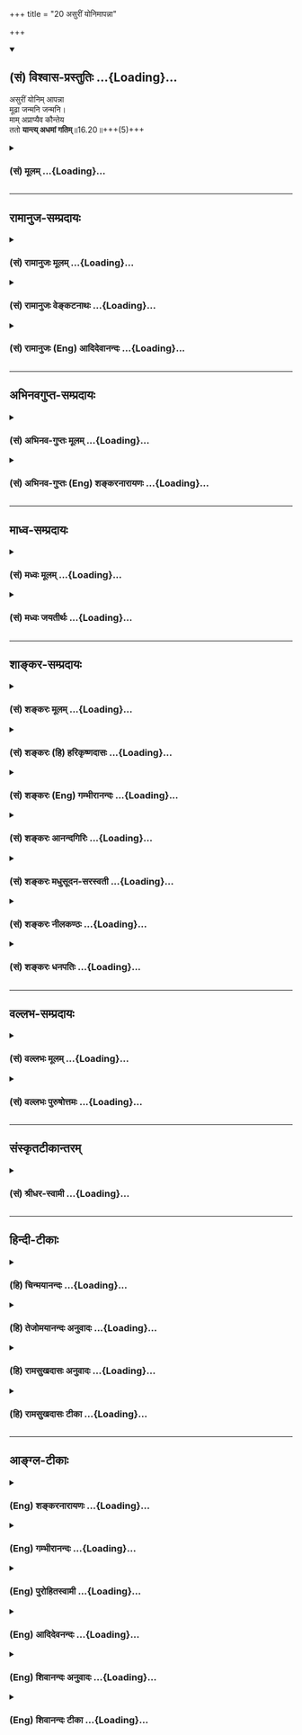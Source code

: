 +++
title = "20 असुरीं योनिमापन्ना"

+++
<div class="js_include" newlevelforh1="2" title="(सं) विश्वास-प्रस्तुतिः" unfilled url="/purANam_vaiShNavam/mahAbhAratam/06-bhIShma-parva/03-bhagavad-gItA-parva/saMskRtam/vishvAsa-prastutiH/16_daivAsura-sampad-vib/20_asurIM_yonimApann.md">
<details open><summary><h2>(सं) विश्वास-प्रस्तुतिः ...{Loading}...</h2></summary>

असुरीं योनिम् आपन्ना  
मूढा जन्मनि जन्मनि।  
माम् अप्राप्यैव कौन्तेय  
ततो **यान्त्य् अधमां गतिम्**॥16.20॥+++(5)+++
</details>
</div>
<div class="js_include collapsed" newlevelforh1="3" title="(सं) मूलम्" unfilled url="/purANam_vaiShNavam/mahAbhAratam/06-bhIShma-parva/03-bhagavad-gItA-parva/saMskRtam/mUlam/16_daivAsura-sampad-vib/20_asurIM_yonimApann.md">
<details><summary><h3>(सं) मूलम् ...{Loading}...</h3></summary>

असुरीं योनिमापन्ना मूढा जन्मनि जन्मनि।  
मामप्राप्यैव कौन्तेय ततो यान्त्यधमां गतिम्।।16.20।।
</details>
</div>


_________________
## रामानुज-सम्प्रदायः
<div class="js_include collapsed" newlevelforh1="3" title="(सं) रामानुजः मूलम्" unfilled url="/purANam_vaiShNavam/mahAbhAratam/06-bhIShma-parva/03-bhagavad-gItA-parva/saMskRtam/rAmAnujaH/mUlam/16_daivAsura-sampad-vib/20_asurIM_yonimApann.md">
<details><summary><h3>(सं) रामानुजः मूलम् ...{Loading}...</h3></summary>

।।16.20।। मदानुकूल्यप्रत्यनीकजन्मापन्नाः पुनः अपि **जन्मनि जन्मनि मूढा**
मद्विपरीतज्ञानाः **माम् अप्राप्य एव,अस्ति भगवान् वासुदेवः सर्वेश्वरः इति
ज्ञानम् अप्राप्य ततः** ततो **जन्मनः** अधमाम् **एव** गतिं यान्ति। अस्य
आसुरस्वभावस्य आत्मनाशस्य मूलहेतुम् आह --

</details>
</div>
<div class="js_include collapsed" newlevelforh1="3" title="(सं) रामानुजः वेङ्कटनाथः" unfilled url="/purANam_vaiShNavam/mahAbhAratam/06-bhIShma-parva/03-bhagavad-gItA-parva/saMskRtam/rAmAnujaH/venkaTanAthaH/16_daivAsura-sampad-vib/20_asurIM_yonimApann.md">
<details><summary><h3>(सं) रामानुजः वेङ्कटनाथः ...{Loading}...</h3></summary>

  
  
।।16.20।। उत्तरोत्तरमपकर्षपरम्परोच्यते -- आसुरीम् इति श्लोकेन। मूढशब्दतः
फलितमाहमद्विपरीतज्ञाना इति। यद्वा विपरीतज्ञानमेवात्र मोहः स च
वाक्यार्थानुगुण्यात्स्वविषयो विशेषितः। सत्त्वोत्तराणामपि
परब्रह्मप्राप्तेरनेकजन्मसंसिद्धिसाध्यतया तामसेषु
तत्प्रसङ्गप्रतिषेधयोरनौचित्यात्प्राप्तेः
प्रथमपवभूतशास्त्रजन्यज्ञानप्राप्तिरिहाशास्त्रवश्येष्वासुरेषु
प्रतिक्षिप्यते। तत्र शास्त्रजन्यज्ञानत्वव्यक्त्यर्थमाह -- अस्ति
भगवानिति। अधमत्वस्योत्तमावधिसापेक्षत्वादवधिसमर्पणसमर्थतया सन्निहितः
ततश्शब्दो न हेतुपर उचित इत्यभिप्रायेणाऽऽहततस्ततो जन्मन इति।  
  

</details>
</div>
<div class="js_include collapsed" newlevelforh1="3" title="(सं) रामानुजः (Eng) आदिदेवानन्दः" unfilled url="/purANam_vaiShNavam/mahAbhAratam/06-bhIShma-parva/03-bhagavad-gItA-parva/saMskRtam/rAmAnujaH/english/AdidevAnandaH/16_daivAsura-sampad-vib/20_asurIM_yonimApann.md">
<details><summary><h3>(सं) रामानुजः (Eng) आदिदेवानन्दः ...{Loading}...</h3></summary>

16.20 'These deluded men,' viz., those entertaining perverse knowledge
about Me, attain repeatedly births that tend them to be antagonistic to
Me. Never 'attaining Me,' viz., never arriving at the knowledge that
Vasudeva, the Lord and the ruler of all, truly exists, they go farther
and farther down, from that birth, to the lowest level. Sri Krsna
proceeds to explain the root-cause of the ruin to the self of demoniac
nature:

</details>
</div>


_________________
## अभिनवगुप्त-सम्प्रदायः
<div class="js_include collapsed" newlevelforh1="3" title="(सं) अभिनव-गुप्तः मूलम्" unfilled url="/purANam_vaiShNavam/mahAbhAratam/06-bhIShma-parva/03-bhagavad-gItA-parva/saMskRtam/abhinava-guptaH/mUlam/16_daivAsura-sampad-vib/20_asurIM_yonimApann.md">
<details><summary><h3>(सं) अभिनव-गुप्तः मूलम् ...{Loading}...</h3></summary>

।।16.17 -- 16.20।। आत्मसंभाविता इत्यादि गतिमित्यन्तम्। यज्ञैर्यजन्ते नाम;
निष्फलमित्यर्थः। क्रोधेन हि सर्वं नश्यतीत्यर्थः। यद्वा नामयज्ञैः;
संज्ञामात्रेणैव +++(S; omit एव)+++ ये यज्ञाः तैः +++(S; omit तैः)+++। अथवा --
नामार्थं प्रसिद्ध्यर्थं ये यज्ञाः +++(omits ये यज्ञाः)+++ -- येन +++(S omits
येन)+++ यज्ञयाजी अयम् इति व्यपदेशो जायते -- ते दम्भपूर्वका एव; न तु फलन्ति।
क्रोधादिरूषितत्वादेव लोकान् द्विषन्तो मामेव द्विषन्ति। अहं वासुदेवो हि
सर्वावासः। आत्मनि च द्वेषवन्तः आत्मनो ( आत्मने) ह्यहितं निरयपातहेतुम्
आचरन्ति +++(S उपाचरन्ति)+++। तांश्चाहम् आसुरीष्वेव योनिषु क्षिपामि।

</details>
</div>
<div class="js_include collapsed" newlevelforh1="3" title="(सं) अभिनव-गुप्तः (Eng) शङ्करनारायणः" unfilled url="/purANam_vaiShNavam/mahAbhAratam/06-bhIShma-parva/03-bhagavad-gItA-parva/saMskRtam/abhinava-guptaH/english/shankaranArAyaNaH/16_daivAsura-sampad-vib/20_asurIM_yonimApann.md">
<details><summary><h3>(सं) अभिनव-गुप्तः (Eng) शङ्करनारायणः ...{Loading}...</h3></summary>

16.17-20 Atmasambhavitah etc. upto gatim. They pretend to perform
sacrifices : The meaning is that their sacrifice is fruitless. Indeed
all is ruined because of their anger. Or, namayjna \[may mean\] 'the
sacrifices which are in name only'. Or, it \[may denote\] those
sacrifices that are performed for one's name sake i.e., for one's
reputation, because of which one gets the appellation as 'He is
performer of \[such and such\] sacrifices' These sacrifices, performed
out of hypocricy alone, do not , however fetch any fruit. Becasue these
persons are rugged with anger etc., they hate people and by that they
hate Me only \[in fact\]. For, I, the Vasudeva (the Universal Soul),
dwell every-where. Entertaining hatred towards their own Soul, they
perform action, that is hostile to themselves, and responsible for their
own fall into the hells. These persons I hurl into nothing but the
demoniac wombs.

</details>
</div>


_________________
## माध्व-सम्प्रदायः
<div class="js_include collapsed" newlevelforh1="3" title="(सं) मध्वः मूलम्" unfilled url="/purANam_vaiShNavam/mahAbhAratam/06-bhIShma-parva/03-bhagavad-gItA-parva/saMskRtam/madhvaH/mUlam/16_daivAsura-sampad-vib/20_asurIM_yonimApann.md">
<details><summary><h3>(सं) मध्वः मूलम् ...{Loading}...</h3></summary>

।।16.20।। Sri Madhvacharya did not comment on this sloka.,

</details>
</div>
<div class="js_include collapsed" newlevelforh1="3" title="(सं) मध्वः जयतीर्थः" unfilled url="/purANam_vaiShNavam/mahAbhAratam/06-bhIShma-parva/03-bhagavad-gItA-parva/saMskRtam/madhvaH/jayatIrthaH/16_daivAsura-sampad-vib/20_asurIM_yonimApann.md">
<details><summary><h3>(सं) मध्वः जयतीर्थः ...{Loading}...</h3></summary>

।।16.20।। Sri Jayatirtha did not comment on this sloka.  
  

</details>
</div>


_________________
## शाङ्कर-सम्प्रदायः
<div class="js_include collapsed" newlevelforh1="3" title="(सं) शङ्करः मूलम्" unfilled url="/purANam_vaiShNavam/mahAbhAratam/06-bhIShma-parva/03-bhagavad-gItA-parva/saMskRtam/shankaraH/mUlam/16_daivAsura-sampad-vib/20_asurIM_yonimApann.md">
<details><summary><h3>(सं) शङ्करः मूलम् ...{Loading}...</h3></summary>

।।16.20।। --,**आसुरीं योनिम् आपन्नाः** प्रतिपन्नाः **मूढाः** अविवेकिनः
**जन्मनि जन्मनि** प्रतिजन्म तमोबहुलास्वेव योनिषु जायमानाः अधो गच्छन्तो
मूढाः **माम्** ईश्वरम् **अप्राप्य** अनासाद्य **एव** हे **कौन्तेय; ततः**
तस्मादपि **यान्ति अधमां** गतिं निकृष्टतमां **गतिम्।** माम् अप्राप्यैव
इति न मत्प्राप्तौ काचिदपि आशङ्का अस्ति; अतः मच्छिष्टसाधुमार्गम् अप्राप्य
इत्यर्थः।। सर्वस्या आसुर्याः संपदः संक्षेपः अयम् उच्यते; यस्मिन् त्रिविधे
सर्वः आसुरीसंपद्भेदः अनन्तोऽपि अन्तर्भवति। यत्परिहारेण परिहृतश्च भवति;
यत् मूलं सर्वस्य अनर्थस्य; तत् एतत् उच्यते --,

</details>
</div>
<div class="js_include collapsed" newlevelforh1="3" title="(सं) शङ्करः (हि) हरिकृष्णदासः" unfilled url="/purANam_vaiShNavam/mahAbhAratam/06-bhIShma-parva/03-bhagavad-gItA-parva/saMskRtam/shankaraH/hindI/harikRShNadAsaH/16_daivAsura-sampad-vib/20_asurIM_yonimApann.md">
<details><summary><h3>(सं) शङ्करः (हि) हरिकृष्णदासः ...{Loading}...</h3></summary>

।।16.20।। वे मूढ -- अविवेकीजन; जन्मजन्ममें यानी प्रत्येक जन्ममें आसुरी
योनिको पाते हुए अर्थात् जिनमें तमोगुणकी बहुलता है; ऐसी योनियोंमें जन्मते
हुए; नीचे गिरतेगिरते मुझ ईश्वरको न पाकर; उन पूर्वप्राप्त योनियोंकी
अपेक्षा भी अधिक अधमगतिको प्राप्त होते हैं। मुझे प्राप्त न होकर ऐसा
कहनेका तात्पर्य यह है कि मेरे द्वारा कहे हुए श्रेष्ठ मार्गको भी न पाकर;
क्योंकि मेरी प्राप्तिकी तो उनके लिये कोई आशङ्का ही नहीं है।  
  
,

</details>
</div>
<div class="js_include collapsed" newlevelforh1="3" title="(सं) शङ्करः (Eng) गम्भीरानन्दः" unfilled url="/purANam_vaiShNavam/mahAbhAratam/06-bhIShma-parva/03-bhagavad-gItA-parva/saMskRtam/shankaraH/english/gambhIrAnandaH/16_daivAsura-sampad-vib/20_asurIM_yonimApann.md">
<details><summary><h3>(सं) शङ्करः (Eng) गम्भीरानन्दः ...{Loading}...</h3></summary>

16.20 Apannah, being born, having acired; (births) asurim, among the
demoniacal; yonim, species; janmani janmani, in births after births; the
mudhah, fools, non-discriminating ones; being born in every birth into
species in which tamas prevails, and going downwards, aprapya eva,
without ever reaching, approaching; mam, Me, who am God; O son of Kunti,
yanti, they attain; gatim, conditions; tatah adhamam, lower even than
that. Since there is not the least possibility of attaining Me, what is
implied by saying, 'without ever reachin Me', is, 'by not attaining the
virtuous path enjoined by Me.' This is being stated as a summary of all
the demoniacal alities. The triplet-under which are comprehended all the
different demoniacal alities though they are infinite in number, (and)
by the avoidance of which (three) they (all the demaniacal alities)
become rejected, and which is the root of all evils- is being stated:

</details>
</div>
<div class="js_include collapsed" newlevelforh1="3" title="(सं) शङ्करः आनन्दगिरिः" unfilled url="/purANam_vaiShNavam/mahAbhAratam/06-bhIShma-parva/03-bhagavad-gItA-parva/saMskRtam/shankaraH/AnandagiriH/16_daivAsura-sampad-vib/20_asurIM_yonimApann.md">
<details><summary><h3>(सं) शङ्करः आनन्दगिरिः ...{Loading}...</h3></summary>

।।16.20।। ननु तेषामपि क्रमेण बहूनां जन्मनामन्ते श्रेयो भविष्यति नेत्याह
-- **असुरीमिति।** तेषामीश्वरप्राप्तिशङ्काभावे कथं तन्निषेधः
स्यादित्याशङ्क्याह -- **मामित्यादिना।** यस्मादासुरी संपदनर्थपरंपरया
सर्वपुरुषार्थपरिपन्थिनी तस्मात् यावत्पुरुषः स्वतन्त्रो न
कांचित्पारवश्यकरीं योनिमापन्नस्तावदेव तेनासौ परिहरणीयेति समुदायार्थः।

</details>
</div>
<div class="js_include collapsed" newlevelforh1="3" title="(सं) शङ्करः मधुसूदन-सरस्वती" unfilled url="/purANam_vaiShNavam/mahAbhAratam/06-bhIShma-parva/03-bhagavad-gItA-parva/saMskRtam/shankaraH/madhusUdana-sarasvatI/16_daivAsura-sampad-vib/20_asurIM_yonimApann.md">
<details><summary><h3>(सं) शङ्करः मधुसूदन-सरस्वती ...{Loading}...</h3></summary>

।।16.20।। ननु तेषामपि क्रमेण बहूनां जन्मनामन्ते श्रेयो भविष्यति नेत्याह
-- आसुरीमिति। ये कदाचिदासुरीं योनिमापन्नास्ते जन्मनि जन्मनि प्रतिजन्म
मूढास्तमोबहुलत्वेनाविवेकिनःस्ततस्तस्मादपि यान्त्यधमां गतिं निकृष्टतमां
गतिम्। मामप्राप्येति न मत्प्राप्तौ काचिदाशङ्काप्यस्त्यतो मदुपदिष्टं
वेदमार्गमप्राप्येत्यर्थः। एवकारस्तिर्यक्स्थावरादिषु
वेदमार्गप्राप्यस्वरूपायोग्यतां दर्शयति। तेनात्यन्ततमोबहुलत्वेन
वेदमार्गप्राप्तिस्वरूपायोग्या भूत्वा पूर्वपूर्वनिकृष्टयोनितो
निकृष्टतमामधमां योनिमुत्तरोत्तरं गच्छन्तीत्यर्थः। हे कौन्तेयेति
निजसंबन्धकथनेन त्वमितो निस्तीर्ण इति सूचयति। यस्मादेकदासुरीं
योनिमापन्नानामुत्तरोत्तरं निकृष्टतरनिकृष्टतमयोनिलाभो नतु
तत्प्रतीकारसामर्थ्यमत्यन्ततमोबहुलत्वात्; तस्माद्यावन्मनुष्यदेहलाभोऽस्ति
तावन्महतापि प्रयत्नेनासुर्याः संपदः परमकष्टतमायाः परिहाराय त्वरयैव
यथाशक्ति दैवी संपदनुष्ठेया श्रेयोर्थिभिः। अन्यथा तिर्यगादिदेहप्राप्तौ
साधनानुष्ठानायोग्यत्वान्न कदापि निस्तारोऽस्तीति महत्संकटमापद्येतेति
समुदायार्थः। तदुक्तंइहैव नरकव्याधेश्चिकित्सां न करोति यः। गत्वा निरौषधं
स्थानं सरुजः किं करिष्यति इति।

</details>
</div>
<div class="js_include collapsed" newlevelforh1="3" title="(सं) शङ्करः नीलकण्ठः" unfilled url="/purANam_vaiShNavam/mahAbhAratam/06-bhIShma-parva/03-bhagavad-gItA-parva/saMskRtam/shankaraH/nIlakaNThaH/16_daivAsura-sampad-vib/20_asurIM_yonimApann.md">
<details><summary><h3>(सं) शङ्करः नीलकण्ठः ...{Loading}...</h3></summary>

।।16.20।। आसुरयोनिप्राप्तेरपि फलमाह -- **आसुरीमिति।** अधमां नारकीम्।
तिर्यक्स्थावरादिरूपां वा।

</details>
</div>
<div class="js_include collapsed" newlevelforh1="3" title="(सं) शङ्करः धनपतिः" unfilled url="/purANam_vaiShNavam/mahAbhAratam/06-bhIShma-parva/03-bhagavad-gItA-parva/saMskRtam/shankaraH/dhanapatiH/16_daivAsura-sampad-vib/20_asurIM_yonimApann.md">
<details><summary><h3>(सं) शङ्करः धनपतिः ...{Loading}...</h3></summary>

।।16.20।। ननु तेषामपि क्रमेण बहूनां जन्मनामन्ते श्रोयो भविष्यति नेत्याह
-- आसुरीमिति। मूढा अविवेकिनो जन्मनि जन्मनि प्रतिजन्मासुरीं योनिमापन्नाः
प्राप्ता मामीश्वरमप्राप्यैनासाद्यैव मत्प्राप्तिशङ्काया
अप्यभावात्। ,मच्छिष्टसाधुमार्गप्राप्तिमप्राप्येत्येवकारेण सूचितम्। तत
आसूर्या योनितोऽप्यधमां निकृष्टां गतिं यान्ति तेषां श्रेयः कदापि न
भविष्यतीति भावः। कौन्तेयेति संबोधयन् त्वं तु मत्पितृष्वसृपुत्रत्वान्मां
प्राप्यासूर्यादियोनिषु गन्तुमयोग्योऽसीति मा शुच इति द्योतयति। यस्मादसुरी
संपदनर्थपरम्परारूपा सर्वपुरुषार्थपरिपन्थिनी तस्माद्दैवानुग्रहान्मानुषीं
योनिपापन्नैः सर्वथैवेयं परिहरणीयेति समुदायार्थः।

</details>
</div>


_________________
## वल्लभ-सम्प्रदायः
<div class="js_include collapsed" newlevelforh1="3" title="(सं) वल्लभः मूलम्" unfilled url="/purANam_vaiShNavam/mahAbhAratam/06-bhIShma-parva/03-bhagavad-gItA-parva/saMskRtam/vallabhaH/mUlam/16_daivAsura-sampad-vib/20_asurIM_yonimApann.md">
<details><summary><h3>(सं) वल्लभः मूलम् ...{Loading}...</h3></summary>

।।16.20।। आसुरीमिति। मामप्राप्यैव दृष्ट्यादिनाऽप्यसम्बध्यैवाऽधमां गतिं
यान्ति। एवकारेण मत्प्राप्त्युपायभूतसन्मार्गप्राप्तिरपि नास्ति तेषां कुतः
पुनर्मत्प्राप्तिः ततोऽन्धन्तमो मायैवाधमगतिरित्युक्तम्।

</details>
</div>
<div class="js_include collapsed" newlevelforh1="3" title="(सं) वल्लभः पुरुषोत्तमः" unfilled url="/purANam_vaiShNavam/mahAbhAratam/06-bhIShma-parva/03-bhagavad-gItA-parva/saMskRtam/vallabhaH/puruShottamaH/16_daivAsura-sampad-vib/20_asurIM_yonimApann.md">
<details><summary><h3>(सं) वल्लभः पुरुषोत्तमः ...{Loading}...</h3></summary>

  
  
।।16.20।। तद्योनिप्राप्तानां फलमाह -- आसुरीमिति। जन्मनि जन्मनि --
तथात्वज्ञापनाय वीप्सा -- हे कौन्तेय आसुरीं योनिं मद्धर्माचरणप्रतिकूलां
योनिं प्राप्य मत्प्राप्तिसाधनाभावात् मामप्राप्यैव ततो जन्मसमाप्तौ अधमां
गतिमन्धन्तमःप्रवेशरूपां यान्ति; प्राप्नुवन्तीत्यर्थः।
एवकारेणाऽवतारदशायां सर्वदर्शनयोग्यायामपि स्वरूपाज्ञानान्मद्दर्शनमप्राप्य
गच्छन्तीति ज्ञापितम्। कौन्तेयेति सम्बोधनाद्भक्त गृहजन्मप्राप्त्या
स्वप्राप्तियोग्यत्वं ज्ञापितम्।  
  

</details>
</div>


_________________
## संस्कृतटीकान्तरम्
<div class="js_include collapsed" newlevelforh1="3" title="(सं) श्रीधर-स्वामी" unfilled url="/purANam_vaiShNavam/mahAbhAratam/06-bhIShma-parva/03-bhagavad-gItA-parva/saMskRtam/shrIdhara-svAmI/16_daivAsura-sampad-vib/20_asurIM_yonimApann.md">
<details><summary><h3>(सं) श्रीधर-स्वामी ...{Loading}...</h3></summary>

।।16.20।। किंच **-- आसुरीमिति।** ते च मामप्राप्यैवेत्येवकारेण
मत्प्राप्तिशङ्का कुतस्तेषां। मत्प्राप्त्युपायं सन्मार्गमप्यप्राप्य
ततोऽप्यधमां गतिं कृमिकीटादियोनिं यान्तीत्युक्तम्। शेषं स्पष्टम्।

</details>
</div>


_________________
## हिन्दी-टीकाः
<div class="js_include collapsed" newlevelforh1="3" title="(हि) चिन्मयानन्दः" unfilled url="/purANam_vaiShNavam/mahAbhAratam/06-bhIShma-parva/03-bhagavad-gItA-parva/hindI/chinmayAnandaH/16_daivAsura-sampad-vib/20_asurIM_yonimApann.md">
<details><summary><h3>(हि) चिन्मयानन्दः ...{Loading}...</h3></summary>

।।16.20।। इस श्लोक का तात्पर्य यह है कि जब तक मनुष्य अपनी आसुरी
प्रवृत्तियों के वश में उनका दास बना रहता है तब तक वह उसी प्रकार के हीन
जन्मों को प्राप्त होता रहता है। वह आत्मा के परमानन्द स्वरूप का अनुभव
नहीं कर पाता है। अब तक दैवी और आसुरी सम्पदाओं का स्पष्ट एवं विस्तृत
विवेचन किया गया है। बहुसंख्यक लोगों की न्यूनाधिक मात्रा में असुरों की
श्रेणी में ही गणना की जा सकती है। परन्तु एक आध्यात्मिक साधक को केवल ऐसे
वर्णनों से सन्तोष नहीं होता। वह अपनी पतित अवस्था से स्वयं का उद्धार करना
चाहता है। अत; अब भगवान् श्रीकृष्ण अर्जुन के माध्यम से मानवमात्र के
आत्मविकास का पथ प्रदर्शन करते हैं। कोई भी व्यक्ति नित्य निरन्तर नारकीय
यातनाओं का ही भागीदार नहीं हो सकता है शाश्वत नरक प्राप्ति का मत
अयुक्तियुक्त और अदार्शनिक है। भगवान् कहते हैं

</details>
</div>
<div class="js_include collapsed" newlevelforh1="3" title="(हि) तेजोमयानन्दः अनुवादः" unfilled url="/purANam_vaiShNavam/mahAbhAratam/06-bhIShma-parva/03-bhagavad-gItA-parva/hindI/tejomayAnandaH/anuvAdaH/16_daivAsura-sampad-vib/20_asurIM_yonimApann.md">
<details><summary><h3>(हि) तेजोमयानन्दः अनुवादः ...{Loading}...</h3></summary>

।।16.20।। हे कौन्तेय ! वे मूढ़ पुरुष जन्मजन्मान्तर में आसुरी योनि को
प्राप्त होते हैं और ( इस प्रकार) मुझे प्राप्त न होकर अधम गति को प्राप्त
होते है।।

</details>
</div>
<div class="js_include collapsed" newlevelforh1="3" title="(हि) रामसुखदासः अनुवादः" unfilled url="/purANam_vaiShNavam/mahAbhAratam/06-bhIShma-parva/03-bhagavad-gItA-parva/hindI/rAmasukhadAsaH/anuvAdaH/16_daivAsura-sampad-vib/20_asurIM_yonimApann.md">
<details><summary><h3>(हि) रामसुखदासः अनुवादः ...{Loading}...</h3></summary>

।।16.20।। हे कुन्तीनन्दन ! वे मूढ मनुष्य मेरेको प्राप्त न करके ही
जन्म-जन्मान्तरमें आसुरी योनिको प्राप्त होते हैं, फिर उससे भी अधिक अधम
गतिमें अर्थात् भयङ्कर नरकोंमें चले जाते हैं।

</details>
</div>
<div class="js_include collapsed" newlevelforh1="3" title="(हि) रामसुखदासः टीका" unfilled url="/purANam_vaiShNavam/mahAbhAratam/06-bhIShma-parva/03-bhagavad-gItA-parva/hindI/rAmasukhadAsaH/TIkA/16_daivAsura-sampad-vib/20_asurIM_yonimApann.md">
<details><summary><h3>(हि) रामसुखदासः टीका ...{Loading}...</h3></summary>

।।16.20।।***व्याख्या --***  **आसुरीं योनिमापन्ना ৷৷. मामप्राप्यैव
कौन्तेय --** पीछेके श्लोकमें भगवान्ने आसुर मनुष्योंको बारबार पशुपक्षी
आदिकी योनियोंमें गिरानेकी बात कही। अब उसी बातको लेकर भगवान् यहाँ कहते
हैं कि मनुष्यजन्ममें मुझे प्राप्त करनेका दुर्लभ अवसर पाकर भी वे आसुर
मनुष्य मेरी प्राप्ति न करके पशु; पक्षी आदि आसुरी योनियोंमें चले जाते हैं
और बारबार उन आसुरी योनियोंमें ही जन्म लेते रहते हैं।**मामप्राप्यैव**
पदसे भगवान् पश्चात्तापके साथ कहते हैं कि अत्यन्त कृपा करके मैंने जीवोंको
मनुष्यशरीर देकर इन्हें अपना उद्धार करनेका मौका दिया और यह विश्वास किया
कि ये अपना उद्धार अवश्य कर लेंगे परन्ते ये नराधम इतने मूढ़ और
विश्वासघाती निकले कि जिस शरीरसे मेरी प्राप्ति करनी थी; उससे मेरी
प्राप्ति न करके उलटे अधम गतिको चले गये  
  
मनुष्यशरीर प्राप्त हो जानेके बाद वह कैसा ही आचरणवाला क्यों न हो अर्थात्
दुराचारीसेदुराचारी क्यों न हो; वह भी यदि चाहे तो थो़ड़ेसेथोड़े समयमें
(गीता 9। 30 -- 31) और जीवनके अन्तकालमें (गीता 8। 5) भी भगवान्को प्राप्त
कर सकता है। कारण कि **समोऽहं सर्वभूतेषु** (गीता 9। 29) कहकर भगवान्ने
अपनी प्राप्ति सबके लिये अर्थात् प्राणिमात्रके लिये खुली रखी है। हाँ; यह
बात हो सकती है कि पशुपक्षी,आदिमें उनको प्राप्त करनेकी योग्यता नहीं है
परन्तु भगवान्की तरफसे तो किसीके लिये भी मना नहीं है। ऐसा अवसर सर्वथा
प्राप्त हो जानेपर भी ये आसुर मनुष्य भगवान्को प्राप्त न करके अधम गतिमें
चले जाते हैं; तो इनकी इस दुर्गतिको देखकर परम दयालु प्रभु दुःखी होते
हैं।**ततो यान्त्यधमां गतिम् --** आसुरी योनियोंमें जानेपर भी उनके सभी पाप
पूरे नष्ट नहीं होते। अतः उन बचे हुए पापोंको भोगनेके लिये वे उन आसुरी
योनियोंसे भी भयङ्कर अधम गतिको अर्थात् नरकोंको प्राप्त होते हैं। यहाँ
शङ्का हो सकती है कि आसुरी योनियोंको प्राप्त हुए मनुष्योंको तो उन
योनियोंमें भगवान्को प्राप्त करनेका अवसर ही नहीं है और उनमें वह योग्यता
भी नहीं है; फिर भगवान्ने ऐसा क्यों कहा कि वे मेरेको प्राप्त न करके उससे
भी अधम गतिमें चले जाते हैं इसका समाधान यह है कि भगवान्का ऐसा कहना आसुरी
योनियोंको प्राप्त होनेसे पूर्व मनुष्यशरीरको लेकर ही है। तात्पर्य है कि
मनुष्यशरीरको पाकर; मेरी प्राप्तिका अधिकार पाकर भी वे मनुष्य मेरी
प्राप्ति न करके जन्मजन्मान्तरमें आसुरी योनियोंको प्राप्त होते हैं। इतना
ही नहीं; वे उन आसुरी योनियोंसे भी नीचे कुम्भीपाक आदि घोर नरकोंमें चले
जाते हैं।  
  
**विशेष बात**  
  
भगवत्प्राप्तिके अथवा कल्याणके उद्देश्यसे दिये गये मनुष्यशरीरको पाकर भी
मनुष्य कामना; स्वार्थ एवं अभिमानके वशीभूत होकर चोरीडकैती; झूठकपट; धोखा;
विश्वासघात; हिंसा आदि जिन कर्मोंको करते हैं; उनके दो परिणाम होते हैं --
(1) बाहरी फलअंश और (2) भीतरी संस्कारअंश। दूसरोंको दुःख देनेपर उनका
(जिनको दुःख दिया गया है) तो वही नुकसान होता है; जो प्रारब्धसे होनेवाला
है परन्तु जो दुःख देते हैं; वे नया पाप करते हैं; जिसका फल नरक उन्हें
भोगना ही पड़ता है। इतना ही नहीं; दुराचारोंके द्वारा जो नये पाप होनेके
बीज बोये जाते हैं अर्थात् उन दुराचारोंके द्वारा अहंतामें जो दुर्भाव बैठ
जाते हैं; उनसे मनुष्यका बहुत भयंकर नुकसान होता है। जैसे; चोरीरूप कर्म
करनेसे पहले मनुष्य स्वयं चोर बनता है क्योंकि वह चोर बनकर ही चोरी करेगा
और चोरी करनेसे अपनेमें (अहंतामें) चोरका भाव दृढ़ हो जायगा **(टिप्पणी प₀
827.1)**। इस प्रकार चोरीके संस्कार उसकी अहंतामें बैठ जाते हैं। ये
संस्कार मनुष्यका बड़ा भारी पतन करते हैं -- उससे बारबार चोरीरूप पाप
करवाते है और फलस्वरूप नरकोंमें ले जाते हैं। अतः जबतक वह मनुष्य अपना
कल्याण नहीं कर लेता अर्थात् जबतक वह अपनी अहंतामें बैठाये हुए दुर्भावोंको
नहीं मिटाता; तबतक वे दुर्भाव जन्मजन्मान्तरतक दुराचारोंको बल देते रहेंगे;
उकसाते रहेंगे और उनके कारण वे आसुरी योनियोंमें तथा उससे भी भयङ्कर नरक
आदिमें दुःख; सन्ताप; आफत आदि पाते ही रहेंगे।  
  
उन आसुरी योनियोंमें भी उनकी प्रकृति और प्रवृत्तिके अनुसार यह देखा जाता
है कि कई पशुपक्षी; भूतपिशाच; कीटपतंग आदि सौम्यप्रकृतिप्रधान होते हैं और
कई क्रूरप्रकृतिप्रधान होते हैं। इस तरह उनकी प्रकृति(स्वभाव) में भेद उनकी
अपनी बनायी हुई शुद्ध या अशुद्ध अहंताके कारण ही होते हैं। अतः उन
योनियोंमें अपनेअपने कर्मोंका फलभोग होनेपर भी उनकी प्रकृतिके भेद वैसे ही
बने रहते हैं। इतना ही नहीं सम्पूर्ण योनियोंको और नरकोंको भोगनेके बाद
किसी क्रमसे अथवा भगवत्कृपासे उनको मनुष्यशरीर प्राप्त हो भी जाता है; तो
भी उनकी अहंतामें बैठे हुए कामक्रोधादि दुर्भाव पहलेजैसे ही रहते हैं
**(टिप्पणी प₀ 827.2)**। इसी प्रकार जो स्वर्गप्राप्तिकी कामनासे यहाँ शुभ
कर्म करते हैं; और मरनेके बाद उन कर्मोंके अनुसार स्वर्गमें जाते हैं; वहाँ
उनके कर्मोंका फलभोग तो हो जाता है; पर उनके स्वभावका परिवर्तन नहीं होता
अर्थात् उनकी अहंतामें परिवर्तन नहीं होता **(टिप्पणी प₀ 827.3)**।
स्वभावको बदलनेका; शुद्ध बनानेका मौका तो मनुष्यशरीरमें ही है।  
  
***सम्बन्ध --***  पूर्वश्लोकमें भगवान्ने कहा कि ये जीव मनुष्यशरीरमें
मेरी प्राप्तिका अवसर पाकर भी मुझे प्राप्त नहीं करते; जिससे मुझे उनको अधम
योनिमें भेजना पड़ता है। उनका अधम योनिमें और अधम गति(नरक) में जानेका मूल
कारण क्या है -- इसको भगवान् आगेके श्लोकमें बताते हैं।

</details>
</div>


_________________
## आङ्ग्ल-टीकाः
<div class="js_include collapsed" newlevelforh1="3" title="(Eng) शङ्करनारायणः" unfilled url="/purANam_vaiShNavam/mahAbhAratam/06-bhIShma-parva/03-bhagavad-gItA-parva/english/shankaranArAyaNaH/16_daivAsura-sampad-vib/20_asurIM_yonimApann.md">
<details><summary><h3>(Eng) शङ्करनारायणः ...{Loading}...</h3></summary>

16.20. Having come to the demoniac womb, birth after birth, and not
attaining Me at all, these deluded persons, therefore, pass to the
lowest state, O son of Kunti !

</details>
</div>
<div class="js_include collapsed" newlevelforh1="3" title="(Eng) गम्भीरानन्दः" unfilled url="/purANam_vaiShNavam/mahAbhAratam/06-bhIShma-parva/03-bhagavad-gItA-parva/english/gambhIrAnandaH/16_daivAsura-sampad-vib/20_asurIM_yonimApann.md">
<details><summary><h3>(Eng) गम्भीरानन्दः ...{Loading}...</h3></summary>

16.20 Being born among the demoniacal species in births after births,
the foods, without ever reaching Me, O son of Kunti, attain conditions
lower than that.

</details>
</div>
<div class="js_include collapsed" newlevelforh1="3" title="(Eng) पुरोहितस्वामी" unfilled url="/purANam_vaiShNavam/mahAbhAratam/06-bhIShma-parva/03-bhagavad-gItA-parva/english/purohitasvAmI/16_daivAsura-sampad-vib/20_asurIM_yonimApann.md">
<details><summary><h3>(Eng) पुरोहितस्वामी ...{Loading}...</h3></summary>

16.20 So reborn, they spend life after life, enveloped in delusion. And
they never reach Me, O Prince, but degenerate into still lower forms of
life.

</details>
</div>
<div class="js_include collapsed" newlevelforh1="3" title="(Eng) आदिदेवनन्दः" unfilled url="/purANam_vaiShNavam/mahAbhAratam/06-bhIShma-parva/03-bhagavad-gItA-parva/english/AdidevanandaH/16_daivAsura-sampad-vib/20_asurIM_yonimApann.md">
<details><summary><h3>(Eng) आदिदेवनन्दः ...{Loading}...</h3></summary>

16.20 Fallen into demoniac wombs in birth after birth, these deluded
men, not attaining Me, further sink down to the lowest level, O Arjuna.

</details>
</div>
<div class="js_include collapsed" newlevelforh1="3" title="(Eng) शिवानन्दः अनुवादः" unfilled url="/purANam_vaiShNavam/mahAbhAratam/06-bhIShma-parva/03-bhagavad-gItA-parva/english/shivAnandaH/anuvAdaH/16_daivAsura-sampad-vib/20_asurIM_yonimApann.md">
<details><summary><h3>(Eng) शिवानन्दः अनुवादः ...{Loading}...</h3></summary>

16.20 Entering into demoniacal wombs and deluded, birth after birth, not
attaining Me, they thus fall, O Arjuna, into a condition still lower
than that.

</details>
</div>
<div class="js_include collapsed" newlevelforh1="3" title="(Eng) शिवानन्दः टीका" unfilled url="/purANam_vaiShNavam/mahAbhAratam/06-bhIShma-parva/03-bhagavad-gItA-parva/english/shivAnandaH/TIkA/16_daivAsura-sampad-vib/20_asurIM_yonimApann.md">
<details><summary><h3>(Eng) शिवानन्दः टीका ...{Loading}...</h3></summary>

16.20 असुरीम् demoniacal; योनिम् womb; आपन्नाः entering into; मूढाः
deluded; जन्मनि जन्मनि in birth after birth; माम् Me; अप्राप्य not
attaining; एव still; कौन्तेय O son of Kunti (Arjuna); ततः than that;
यान्ति (they) fall into; अधमाम् lower; गतिम् condition (path or
goal).Commentary These degraded Asuras are cast into the demoniacal
wombs. They are reduced to the very lowest condition or the most
appalling state. They are cast into utter darkness. They fall into lower
and yet lower wombs in response to their own satanic desires and actions
and their extreme Tamasic nature. From the birth of a tiger; they will
get the birth of a serpent from a serpents they will get the birth of a
wormfrom that they will get the birth of a tree; etc. In Sanskrit the
suffix Tara denotes comparative degree and Tama is superlative degree.
These people get Nikrishtatama Yonis (the lowest wombs).They do not
reach Me as their minds are filled with impurities; as they do not tread
the path of righteousness in accordance with the injunctions of the
scriptures. The diabolical nature is inimical to spiritual progress.
Therefore; you will have to annihilate the evil tendencies by
cultivating divine alities and the practice of regular meditation. Then
and only then will you attain liberation.

</details>
</div>
